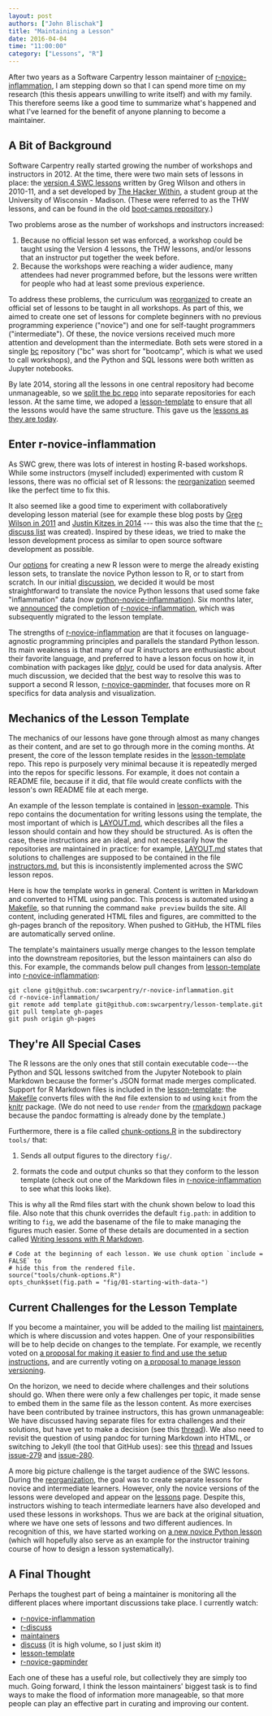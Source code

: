 ```yaml
---
layout: post
authors: ["John Blischak"]
title: "Maintaining a Lesson"
date: 2016-04-04
time: "11:00:00"
category: ["Lessons", "R"]
---
```


After two years as a Software Carpentry lesson maintainer of [r-novice-inflammation][],
I am stepping down so that I can spend more time on my research
(this thesis appears unwilling to write itself)
and with my family.
This therefore seems like a good time to summarize what's happened and what I've learned
for the benefit of anyone planning to become a maintainer.

## A Bit of Background

Software Carpentry really started growing the number of workshops and instructors in 2012.
At the time, there were two main sets of lessons in place:
the [version 4 SWC lessons][swcv4] written by Greg Wilson and others in 2010-11,
and a set developed by [The Hacker Within][thw],
a student group at the University of Wisconsin - Madison.
(These were referred to as the THW lessons,
and can be found in the old [boot-camps repository][boot-camps].)

Two problems arose as the number of workshops and instructors increased:

1.  Because no official lesson set was enforced,
    a workshop could be taught using the Version 4 lessons,
    the THW lessons,
    and/or lessons that an instructor put together the week before.
2.  Because the workshops were reaching a wider audience,
    many attendees had never programmed before,
    but the lessons were written for people who had at least some previous experience.

To address these problems,
the curriculum was [reorganized][reorg] to create an official set of lessons to be taught in all workshops.
As part of this,
we aimed to create one set of lessons for complete beginners with no previous programming experience ("novice")
and one for self-taught programmers ("intermediate").
Of these,
the novice versions received much more attention and development than the intermediate.
Both sets were stored in a single [bc][] repository
("bc" was short for "bootcamp", which is what we used to call workshops),
and the Python and SQL lessons were both written as Jupyter notebooks.

By late 2014,
storing all the lessons in one central repository had become unmanageable,
so we [split the bc repo][split] into separate repositories for each lesson.
At the same time,
we adoped a [lesson-template][template] to ensure that all the lessons would have the same structure.
This gave us the [lessons as they are today][lessons].

## Enter r-novice-inflammation

As SWC grew,
there was lots of interest in hosting R-based workshops.
While some instructors (myself included) experimented with custom R lessons,
there was no official set of R lessons:
the [reorganization][reorg] seemed like the perfect time to fix this.

It also seemed like a good time to experiment with collaboratively developing lesson material
(see for example these blog posts by [Greg Wilson in 2011][wilson2011] and [Justin Kitzes in 2014][kitzes2014] ---
this was also the time that the [r-discuss list][r-discuss] was created).
Inspired by these ideas,
we tried to make the lesson development process as similar to open source software development as possible.

Our [options][options] for creating a new R lesson were
to merge the already existing lesson sets,
to translate the novice Python lesson to R,
or to start from scratch.
In our initial [discussion][],
we decided it would be most straightforward to translate the novice Python lessons that used some fake "inflammation" data
(now [python-novice-inflammation][]).
Six months later, we [announced][announced] the completion of [r-novice-inflammation][],
which was subsequently migrated to the lesson template.

The strengths of [r-novice-inflammation][] are that
it focuses on language-agnostic programming principles
and parallels the standard Python lesson.
Its main weakness is that many of our R instructors are enthusiastic about their favorite language,
and preferred to have a lesson focus on how it,
in combination with packages like [dplyr][],
could be used for data analysis.
After much discussion,
we decided that the best way to resolve this was to support a second R lesson,
[r-novice-gapminder][],
that focuses more on R specifics for data analysis and visualization.

## Mechanics of the Lesson Template

The mechanics of our lessons have gone through almost as many changes as their content,
and are set to go through more in the coming months.
At present,
the core of the lesson template resides in the [lesson-template][] repo.
This repo is purposely very minimal
because it is repeatedly merged into the repos for specific lessons.
For example,
it does not contain a README file,
because if it did,
that file would create conflicts with the lesson's own README file at each merge.

An example of the lesson template is contained in [lesson-example][].
This repo contains the documentation for writing lessons using the template,
the most important of which is [LAYOUT.md][],
which describes all the files a lesson should contain
and how they should be structured.
As is often the case,
these instructions are an ideal,
and not necessarily how the repositories are maintained in practice:
for example,
[LAYOUT.md][] states that solutions to challenges are supposed to be contained in the file [instructors.md][],
but this is inconsistently implemented across the SWC lesson repos.

Here is how the template works in general.
Content is written in Markdown and converted to HTML using pandoc.
This process is automated using a [Makefile][],
so that running the command `make preview` builds the site.
All content, including generated HTML files and figures, are committed to the gh-pages branch of the repository.
When pushed to GitHub, the HTML files are automatically served online.

The template's maintainers usually merge changes to the lesson template into the downstream repositories,
but the lesson maintainers can also do this.
For example,
the commands below pull changes from [lesson-template][] into [r-novice-inflammation][]:

    git clone git@github.com:swcarpentry/r-novice-inflammation.git
    cd r-novice-inflammation/
    git remote add template git@github.com:swcarpentry/lesson-template.git
    git pull template gh-pages
    git push origin gh-pages

## They're All Special Cases

The R lessons are the only ones that still contain executable code---the Python and SQL lessons
switched from the Jupyter Notebook to plain Markdown
because the former's JSON format made merges complicated.
Support for R Markdown files is included in the [lesson-template][]:
the [Makefile][] converts files with the `Rmd` file extension to `md` using `knit` from the [knitr][] package.
(We do not need to use `render` from the [rmarkdown][] package because the pandoc formatting is already done by the template.)

Furthermore,
there is a file called [chunk-options.R][] in the subdirectory `tools/` that:

1.  Sends all output figures to the directory `fig/`.

2.  formats the code and output chunks so that they conform to the lesson template
    (check out one of the Markdown files in [r-novice-inflammation][] to see what this looks like). 

This is why all the Rmd files start with the chunk shown below to load this file.
Also note that this chunk overrides the default `fig.path`:
in addition to writing to `fig`,
we add the basename of the file
to make managing the figures much easier.
Some of these details are documented in a section called [Writing lessons with R Markdown][layout-rmd].

    # Code at the beginning of each lesson. We use chunk option `include = FALSE` to
    # hide this from the rendered file.
    source("tools/chunk-options.R")
    opts_chunk$set(fig.path = "fig/01-starting-with-data-")

## Current Challenges for the Lesson Template

If you become a maintainer,
you will be added to the mailing list [maintainers][],
which is where discussion and votes happen.
One of your responsibilities will be to help decide on changes to the template.
For example,
we recently voted on [a proposal for making it easier to find and use the setup instructions][setup-proposal],
and are currently voting on [a proposal to manage lesson versioning][versioning-proposal].

On the horizon, we need to decide where challenges and their solutions should go.
When there were only a few challenges per topic,
it made sense to embed them in the same file as the lesson content.
As more exercises have been contributed by trainee instructors,
this has grown unmanageable:
We have discussed having separate files for extra challenges and their solutions,
but have yet to make a decision (see this [thread][challenges-thread]).
We also need to revisit the question of using pandoc for turning Markdown into HTML,
or switching to Jekyll (the tool that GitHub uses):
see this [thread][jekyll-thread] and Issues [issue-279][] and [issue-280][].

A more big picture challenge is the target audience of the SWC lessons.
During the [reorganization][reorg], the goal was to create separate lessons for novice and intermediate learners.
However, only the novice versions of the lessons were developed and appear on the [lessons][] page.
Despite this, instructors wishing to teach intermediate learners have also developed and used these lessons in workshops.
Thus we are back at the original situation, where we have one sets of lessons and two different audiences.
In recognition of this,
we have started working on [a new novice Python lesson][python-novice-gapminder]
(which will hopefully also serve as an example for the instructor training course
of how to design a lesson systematically).

## A Final Thought

Perhaps the toughest part of being a maintainer is monitoring all the different places where important discussions take place.
I currently watch:

*  [r-novice-inflammation][]
*  [r-discuss][]
*  [maintainers][]
*  [discuss][] (it is high volume, so I just skim it)
*  [lesson-template][]
*  [r-novice-gapminder][]

Each one of these has a useful role,
but collectively they are simply too much.
Going forward,
I think the lesson maintainers' biggest task is to find ways to make the flood of information more manageable,
so that more people can play an effective part in curating and improving our content.

[LAYOUT.md]: https://github.com/swcarpentry/lesson-example/blob/gh-pages/LAYOUT.md
[Makefile]: https://github.com/swcarpentry/lesson-template/blob/gh-pages/Makefile
[announced]: http://software-carpentry.org/blog/2014/10/announcing-novice-r-lessons.html
[bc]: https://github.com/swcarpentry/bc
[boot-camps]: https://github.com/swcarpentry/boot-camps
[challenges-thread]: http://lists.software-carpentry.org/pipermail/maintainers_lists.software-carpentry.org/2016-January/000130.html
[chunk-options.R]: https://github.com/swcarpentry/lesson-template/blob/gh-pages/tools/chunk-options.R
[discuss]: http://lists.software-carpentry.org/mailman/listinfo/discuss_lists.software-carpentry.org
[discussion]: http://software-carpentry.org/blog/2014/04/novice-r-discussion-summary.html
[dplyr]: https://cran.r-project.org/web/packages/dplyr/index.html
[instructors.md]: https://github.com/swcarpentry/lesson-example/blob/gh-pages/instructors.md
[issue-279]: https://github.com/swcarpentry/lesson-template/issues/279
[issue-280]: https://github.com/swcarpentry/lesson-template/issues/280
[jekyll-thread]: http://lists.software-carpentry.org/pipermail/discuss_lists.software-carpentry.org/2015-June/003118.html
[kitzes2014]: http://software-carpentry.org/blog/2014/03/collaborative-lesson-development.html
[knitr]: http://yihui.name/knitr/
[layout-rmd]: https://github.com/swcarpentry/lesson-example/blob/gh-pages/LAYOUT.md#writing-lessons-with-r-markdown
[lesson-example]: https://github.com/swcarpentry/lesson-example
[lesson-template]: https://github.com/swcarpentry/lesson-template
[lessons]: http://software-carpentry.org/lessons/
[maintainers]: http://lists.software-carpentry.org/mailman/listinfo/maintainers_lists.software-carpentry.org
[options]: http://lists.software-carpentry.org/pipermail/r-discuss_lists.software-carpentry.org/2014-March/000001.html
[python-novice-gapminder]: https://github.com/swcarpentry/python-novice-gapminder
[python-novice-inflammation]: https://github.com/swcarpentry/python-novice-inflammation
[r-discuss]: http://lists.software-carpentry.org/mailman/listinfo/r-discuss_lists.software-carpentry.org
[r-novice-gapminder]: https://github.com/swcarpentry/r-novice-gapminder
[r-novice-inflammation]: https://github.com/swcarpentry/r-novice-inflammation
[reorg]: http://software-carpentry.org/blog/2013/11/reorganizing.html
[rmarkdown]: http://rmarkdown.rstudio.com/
[setup-proposal]: http://lists.software-carpentry.org/pipermail/maintainers_lists.software-carpentry.org/2016-March/000205.html
[split]: http://software-carpentry.org/blog/2014/09/splitting-the-repo.html
[swcv4]: http://software-carpentry.org/lessons/previous/
[template]: http://software-carpentry.org/blog/2014/10/a-new-template-for-lessons.html
[thw]: http://www.thehackerwithin.org/
[versioning-proposal]: http://lists.software-carpentry.org/pipermail/maintainers_lists.software-carpentry.org/2016-April/000222.html
[wilson2011]: http://software-carpentry.org/blog/2011/12/fork-merge-and-share.html
